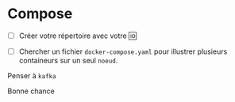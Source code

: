 # Compose

- [ ] Créer votre répertoire avec votre :id:

- [ ] Chercher un fichier `docker-compose.yaml` pour illustrer plusieurs containeurs sur un seul `noeud`.


Penser à `kafka`

Bonne chance


